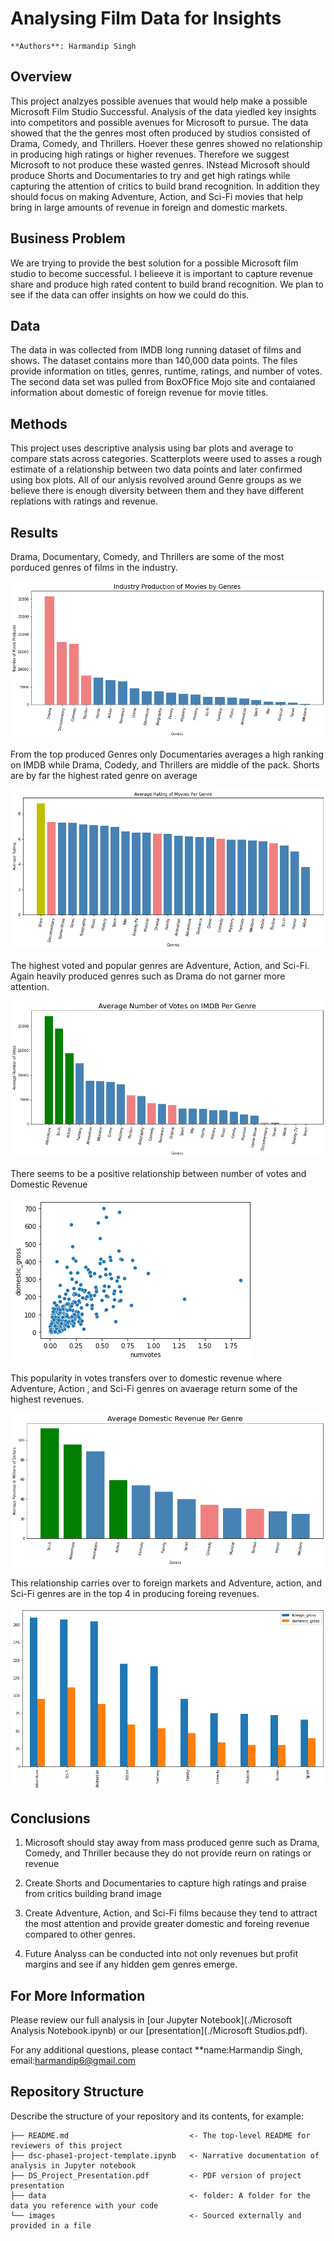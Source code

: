 # Analysing Film Data for Insights

    **Authors**: Harmandip Singh

## Overview

This project analzyes possible avenues that would help make a possible Microsoft Film Studio Successful. Analysis of the data yiedled key insights into competitors and possible avenues for Microsoft to pursue. The data showed that the the genres most often produced by studios consisted of Drama, Comedy, and Thrillers. Hoever these genres showed no relationship in producing high ratings or higher revenues. Therefore we suggest Microsoft to not produce these wasted genres. INstead Microsoft should produce Shorts and Documentaries to try and get high ratings while capturing the attention of critics to build brand recognition. In addition they should focus on making Adventure, Action, and Sci-Fi movies that help bring in large amounts of revenue in foreign and domestic markets. 

## Business Problem

We are trying to provide the best solution for a possible Microsoft film studio to become successful. I belieeve it is important to capture revenue share and produce high rated content to build brand recognition. We plan to see if the data can offer insights on how we could do this.




## Data

The data in was collected from IMDB long running dataset of films and shows. The dataset contains more than 140,000 data points. The files provide information on titles, genres, runtime, ratings, and number of votes. The second data set was pulled from BoxOFfice Mojo site and contaianed information about domestic of foreign revenue for movie titles.


## Methods

This project uses descriptive analysis using bar plots and average to compare stats across categories. Scatterplots weere used to asses a rough estimate of a relationship between two data points and later confirmed using box plots. All of our anlysis revolved around Genre groups as we believe there is enough diversity between them and they have different replations with ratings and revenue. 


## Results

Drama, Documentary, Comedy, and Thrillers are some of the most porduced genres of films in the industry. 

![image1](./images/image1.png)


From the top produced Genres only Documentaries averages a high ranking on IMDB while Drama, Codedy, and Thrillers are middle of the pack. 
Shorts are by far the highest rated genre on average

![image2](./images/image2.png)

The highest voted and popular genres are Adventure, Action, and Sci-Fi. Again heavily produced genres such as Drama do not garner more attention.

![image3](./images/image3.png)

There seems to be a positive relationship between number of votes and Domestic Revenue

![image5](./images/image5.png)

This popularity in votes transfers over to domestic revenue where Adventure, Action , and Sci-Fi genres on avaerage return some of the highest revenues. 

![image6](./images/image6.png)


This relationship carries over to foreign markets and Adventure, action, and Sci-Fi genres are in the top 4 in producing foreing revenues. 

![image7](./images/image7.png)



## Conclusions

1) Microsoft should stay away from mass produced genre such as Drama, Comedy, and Thriller because they do not provide reurn on ratings or revenue

2) Create Shorts and Documentaries to capture high ratings and praise from critics building brand image

3) Create Adventure, Action, and Sci-Fi films because they tend to attract the most attention and provide greater domestic and foreing revenue compared to other genres. 

4) Future Analyss can be conducted into not only revenues but profit margins and see if any hidden gem genres emerge. 

## For More Information

Please review our full analysis in [our Jupyter Notebook](./Microsoft Analysis Notebook.ipynb) or our [presentation](./Microsoft Studios.pdf).

For any additional questions, please contact **name:Harmandip Singh, email:harmandip6@gmail.com

## Repository Structure

Describe the structure of your repository and its contents, for example:

```
├── README.md                           <- The top-level README for reviewers of this project
├── dsc-phase1-project-template.ipynb   <- Narrative documentation of analysis in Jupyter notebook
├── DS_Project_Presentation.pdf         <- PDF version of project presentation
├── data                                <- folder: A folder for the data you reference with your code
└── images                              <- Sourced externally and provided in a file
```
